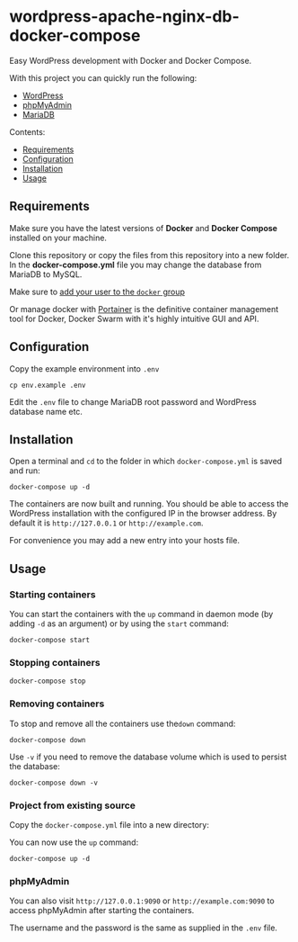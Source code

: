 # wordpress-apache-nginx-db-docker-compose

Easy WordPress development with Docker and Docker Compose.

With this project you can quickly run the following:

- [WordPress](https://hub.docker.com/_/wordpress/)
- [phpMyAdmin](https://hub.docker.com/r/phpmyadmin/phpmyadmin/)
- [MariaDB](https://hub.docker.com/_/mariadb)

Contents:

- [Requirements](#requirements)
- [Configuration](#configuration)
- [Installation](#installation)
- [Usage](#usage)

## Requirements

Make sure you have the latest versions of **Docker** and **Docker Compose** installed on your machine.

Clone this repository or copy the files from this repository into a new folder. In the **docker-compose.yml** file you may change the database from MariaDB to MySQL.

Make sure to [add your user to the `docker` group](https://docs.docker.com/install/linux/linux-postinstall/#manage-docker-as-a-non-root-user)

Or manage docker with [Portainer](https://www.portainer.io/solutions/docker) is the definitive container management tool for Docker, Docker Swarm with it's highly intuitive GUI and API.

## Configuration

Copy the example environment into `.env`

```
cp env.example .env
```

Edit the `.env` file to change MariaDB root password and WordPress database name etc.

## Installation

Open a terminal and `cd` to the folder in which `docker-compose.yml` is saved and run:

```
docker-compose up -d
```

The containers are now built and running. You should be able to access the WordPress installation with the configured IP in the browser address. By default it is `http://127.0.0.1` or `http://example.com`.

For convenience you may add a new entry into your hosts file.

## Usage

### Starting containers

You can start the containers with the `up` command in daemon mode (by adding `-d` as an argument) or by using the `start` command:

```
docker-compose start
```

### Stopping containers

```
docker-compose stop
```

### Removing containers

To stop and remove all the containers use the`down` command:

```
docker-compose down
```

Use `-v` if you need to remove the database volume which is used to persist the database:

```
docker-compose down -v
```

### Project from existing source

Copy the `docker-compose.yml` file into a new directory:

You can now use the `up` command:

```
docker-compose up -d

```

### phpMyAdmin

You can also visit `http://127.0.0.1:9090` or `http://example.com:9090` to access phpMyAdmin after starting the containers.

The username and the password is the same as supplied in the `.env` file.

 
